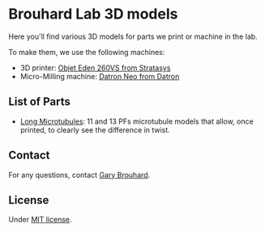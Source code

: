 # Brouhard Lab 3D models

Here you'll find various 3D models for parts we print or machine in the lab.

To make them, we use the following machines:

- 3D printer: [Objet Eden 260VS from Stratasys](http://www.stratasys.com/3d-printers/objet-eden-260vs)
- Micro-Milling machine: [Datron Neo from Datron](https://www.datron.com/cnc-machines/datron-neo.php)

## List of Parts

- [Long Microtubules](./Long%20Microtubules): 11 and 13 PFs microtubule models that allow, once printed, to clearly see the difference in twist.

## Contact

For any questions, contact [Gary Brouhard](mailto:gary.brouhard@mcgill.ca).

## License

Under [MIT license](LICENSE.md).
